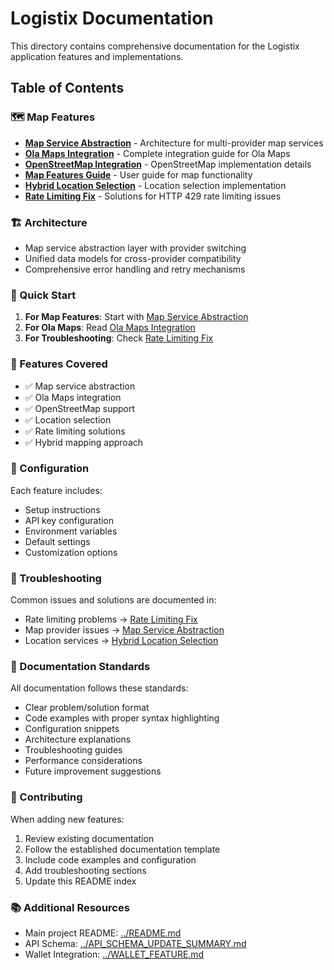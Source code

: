 # Logistix Documentation

This directory contains comprehensive documentation for the Logistix application features and implementations.

## Table of Contents

### 🗺️ Map Features
- **[Map Service Abstraction](./map_service_abstraction.md)** - Architecture for multi-provider map services
- **[Ola Maps Integration](./ola_maps_integration.md)** - Complete integration guide for Ola Maps
- **[OpenStreetMap Integration](./openstreetmap_integration.md)** - OpenStreetMap implementation details
- **[Map Features Guide](./map_features_guide.md)** - User guide for map functionality
- **[Hybrid Location Selection](./hybrid_location_selection.md)** - Location selection implementation
- **[Rate Limiting Fix](./rate_limiting_fix.md)** - Solutions for HTTP 429 rate limiting issues

### 🏗️ Architecture
- Map service abstraction layer with provider switching
- Unified data models for cross-provider compatibility
- Comprehensive error handling and retry mechanisms

### 🚀 Quick Start

1. **For Map Features**: Start with [Map Service Abstraction](./map_service_abstraction.md)
2. **For Ola Maps**: Read [Ola Maps Integration](./ola_maps_integration.md)
3. **For Troubleshooting**: Check [Rate Limiting Fix](./rate_limiting_fix.md)

### 📱 Features Covered

- ✅ Map service abstraction
- ✅ Ola Maps integration
- ✅ OpenStreetMap support
- ✅ Location selection
- ✅ Rate limiting solutions
- ✅ Hybrid mapping approach

### 🔧 Configuration

Each feature includes:
- Setup instructions
- API key configuration
- Environment variables
- Default settings
- Customization options

### 🐛 Troubleshooting

Common issues and solutions are documented in:
- Rate limiting problems → [Rate Limiting Fix](./rate_limiting_fix.md)
- Map provider issues → [Map Service Abstraction](./map_service_abstraction.md)
- Location services → [Hybrid Location Selection](./hybrid_location_selection.md)

### 📝 Documentation Standards

All documentation follows these standards:
- Clear problem/solution format
- Code examples with proper syntax highlighting
- Configuration snippets
- Architecture explanations
- Troubleshooting guides
- Performance considerations
- Future improvement suggestions

### 🤝 Contributing

When adding new features:
1. Review existing documentation
2. Follow the established documentation template
3. Include code examples and configuration
4. Add troubleshooting sections
5. Update this README index

### 📚 Additional Resources

- Main project README: [../README.md](../README.md)
- API Schema: [../API_SCHEMA_UPDATE_SUMMARY.md](../API_SCHEMA_UPDATE_SUMMARY.md)
- Wallet Integration: [../WALLET_FEATURE.md](../WALLET_FEATURE.md) 